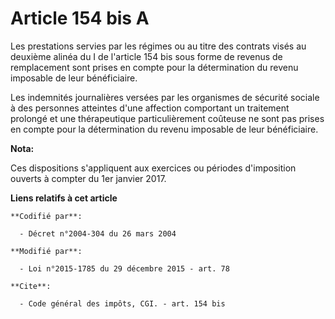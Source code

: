 # Article 154 bis A

Les prestations servies par les régimes ou au titre des contrats visés au deuxième alinéa du I de l'article 154 bis sous
forme de revenus de remplacement sont prises en compte pour la détermination du revenu imposable de leur bénéficiaire.

Les indemnités journalières versées par les organismes de sécurité sociale à des personnes atteintes d'une affection
comportant un traitement prolongé et une thérapeutique particulièrement coûteuse ne sont pas prises en compte pour la
détermination du revenu imposable de leur bénéficiaire.

**Nota:**

Ces dispositions s'appliquent aux exercices ou périodes d'imposition ouverts à compter du 1er janvier 2017.

**Liens relatifs à cet article**

	**Codifié par**:

	  - Décret n°2004-304 du 26 mars 2004

	**Modifié par**:

	  - Loi n°2015-1785 du 29 décembre 2015 - art. 78

	**Cite**:

	  - Code général des impôts, CGI. - art. 154 bis
